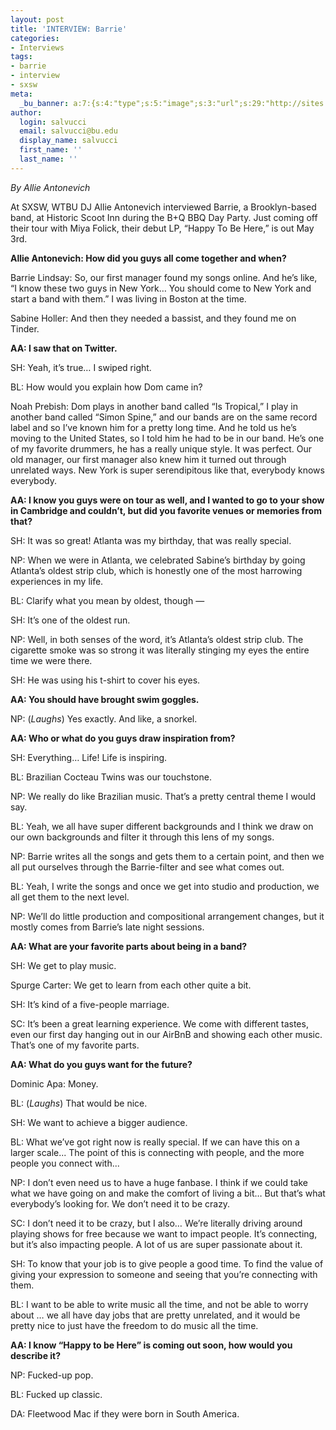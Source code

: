 ```yaml
---
layout: post
title: 'INTERVIEW: Barrie'
categories:
- Interviews
tags:
- barrie
- interview
- sxsw
meta:
  _bu_banner: a:7:{s:4:"type";s:5:"image";s:3:"url";s:29:"http://sites.bu.edu/wtbu/files/2019/04/image.jpg";s:3:"alt";s:0:"";s:7:"post_id";s:4:"4414";s:4:"html";s:0:"";s:8:"position";s:12:"contentWidth";s:7:"caption";s:0:"";}
author:
  login: salvucci
  email: salvucci@bu.edu
  display_name: salvucci
  first_name: ''
  last_name: ''
---
```

_By Allie Antonevich_

At SXSW, WTBU DJ Allie Antonevich interviewed Barrie, a Brooklyn-based band, at Historic Scoot Inn during the B+Q BBQ Day Party. Just coming off their tour with Miya Folick, their debut LP, “Happy To Be Here,” is out May 3rd.

**Allie Antonevich: How did you guys all come together and when?**

Barrie Lindsay: So, our first manager found my songs online. And he’s like, “I know these two guys in New York… You should come to New York and start a band with them.” I was living in Boston at the time.

Sabine Holler: And then they needed a bassist, and they found me on Tinder.

**AA: I saw that on Twitter.**

SH: Yeah, it’s true… I swiped right.

BL: How would you explain how Dom came in?

Noah Prebish: Dom plays in another band called “Is Tropical,” I play in another band called “Simon Spine,” and our bands are on the same record label and so I’ve known him for a pretty long time. And he told us he’s moving to the United States, so I told him he had to be in our band. He’s one of my favorite drummers, he has a really unique style. It was perfect. Our old manager, our first manager also knew him it turned out through unrelated ways. New York is super serendipitous like that, everybody knows everybody.

**AA: I know you guys were on tour as well, and I wanted to go to your show in Cambridge and couldn’t, but did you favorite venues or memories from that?**

SH: It was so great! Atlanta was my birthday, that was really special.

NP: When we were in Atlanta, we celebrated Sabine’s birthday by going Atlanta’s oldest strip club, which is honestly one of the most harrowing experiences in my life.

BL: Clarify what you mean by oldest, though —

SH: It’s one of the oldest run.

NP: Well, in both senses of the word, it’s Atlanta’s oldest strip club. The cigarette smoke was so strong it was literally stinging my eyes the entire time we were there.

SH: He was using his t-shirt to cover his eyes.

**AA: You should have brought swim goggles.**

NP: (_Laughs_) Yes exactly. And like, a snorkel.

**AA: Who or what do you guys draw inspiration from?**

SH: Everything… Life! Life is inspiring.

BL: Brazilian Cocteau Twins was our touchstone.

NP: We really do like Brazilian music. That’s a pretty central theme I would say.

BL: Yeah, we all have super different backgrounds and I think we draw on our own backgrounds and filter it through this lens of my songs.

NP: Barrie writes all the songs and gets them to a certain point, and then we all put ourselves through the Barrie-filter and see what comes out.

BL: Yeah, I write the songs and once we get into studio and production, we all get them to the next level.

NP: We’ll do little production and compositional arrangement changes, but it mostly comes from Barrie’s late night sessions.

**AA: What are your favorite parts about being in a band?**

SH: We get to play music.

Spurge Carter: We get to learn from each other quite a bit.

SH: It’s kind of a five-people marriage.

SC: It’s been a great learning experience. We come with different tastes, even our first day hanging out in our AirBnB and showing each other music. That’s one of my favorite parts.

**AA: What do you guys want for the future?**

Dominic Apa: Money.

BL: (_Laughs_) That would be nice.

SH: We want to achieve a bigger audience.

BL: What we’ve got right now is really special. If we can have this on a larger scale... The point of this is connecting with people, and the more people you connect with...

NP: I don’t even need us to have a huge fanbase. I think if we could take what we have going on and make the comfort of living a bit… But that’s what everybody’s looking for. We don’t need it to be crazy.

SC: I don’t need it to be crazy, but I also… We’re literally driving around playing shows for free because we want to impact people. It’s connecting, but it’s also impacting people. A lot of us are super passionate about it.

SH: To know that your job is to give people a good time. To find the value of giving your expression to someone and seeing that you’re connecting with them.

BL: I want to be able to write music all the time, and not be able to worry about … we all have day jobs that are pretty unrelated, and it would be pretty nice to just have the freedom to do music all the time.

**AA: I know “Happy to be Here” is coming out soon, how would you describe it?**

NP: Fucked-up pop.

BL: Fucked up classic.

DA: Fleetwood Mac if they were born in South America.